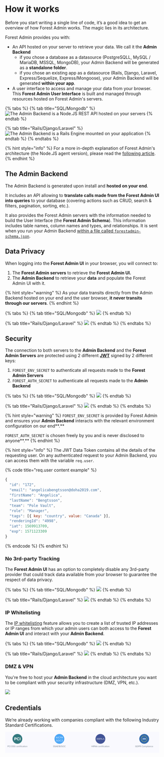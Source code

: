 # How it works

Before you start writing a single line of code, it’s a good idea to get an overview of how Forest Admin works. The magic lies in its architecture.

Forest Admin provides you with:

* An API hosted on your server to retrieve your data. We call it the **Admin Backend**
  * if you chose a database as a datasource (PostgreSQLL, MySQL / MariaDB, MSSQL, MongoDB), your Admin Backend will be generated as a **standalone folder**.
  * if you chose an existing app as a datasource (Rails, Django, Laravel, Express/Sequelize, Express/Mongoose), your Admin Backend will be generated **within your app**.
* A user interface to access and manage your data from your browser. This **Forest Admin User Interface** is built and managed through resources hosted on Forest Admin's servers.

{% tabs %}
{% tab title="SQL/Mongodb" %}
![The Admin Backend is a Node.JS REST API hosted on your servers](../../.gitbook/assets/how\_it\_works\_2.jpg)
{% endtab %}

{% tab title="Rails/Django/Laravel" %}
![The Admin Backend is a Rails Engine mounted on your application](../../.gitbook/assets/how\_it\_works\_3.jpg)
{% endtab %}
{% endtabs %}

{% hint style="info" %}
For a more in-depth explanation of Forest Admin's architecture (the Node.JS agent version), please read the [following article](https://medium.com/forest-admin/a-deep-dive-into-forest-admins-architecture-and-its-benefits-for-the-developers-who-trust-it-1d49212fb4b).
{% endhint %}

## The Admin Backend

The Admin Backend is generated upon install and **hosted on your end**.

It includes an API allowing to **translate calls made from the Forest Admin UI into queries** to your database (covering actions such as CRUD, search & filters, pagination, sorting, etc.).

It also provides the Forest Admin servers with the information needed to build the User Interface (the **Forest Admin Schema**). This information includes table names, column names and types, and relationships. It is sent when you run your Admin Backend [within a file called `forestadmin-schema.json`](../models/#the-forestadmin-schema-json-file).

## Data Privacy

When logging into the **Forest Admin UI** in your browser, you will connect to:

1. The **Forest Admin servers** to retrieve the **Forest Admin UI.**
2. The **Admin Backend** to retrieve your **data** and populate the Forest Admin UI with it.

{% hint style="warning" %}
As your data transits directly from the Admin Backend hosted on your end and the user browser, **it never transits through our servers**.
{% endhint %}

{% tabs %}
{% tab title="SQL/Mongodb" %}
![](../../.gitbook/assets/how\_it\_works\_4.jpg)
{% endtab %}

{% tab title="Rails/Django/Laravel" %}
![](../../.gitbook/assets/how\_it\_works\_3.jpg)
{% endtab %}
{% endtabs %}

## Security

The connection to both servers to the **Admin Backend** and the **Forest Admin Servers** are protected using 2 different [**JWT**](https://jwt.io/) signed by 2 different keys:

1. `FOREST_ENV_SECRET` to authenticate all requests made to the **Forest Admin Servers**
2. `FOREST_AUTH_SECRET` to authenticate all requests made to the **Admin Backend**

{% tabs %}
{% tab title="SQL/Mongodb" %}
![](../../.gitbook/assets/how\_it\_works\_5.jpg)
{% endtab %}

{% tab title="Rails/Django/Laravel" %}
![](../../.gitbook/assets/how\_it\_works\_6.jpg)
{% endtab %}
{% endtabs %}

{% hint style="warning" %}
`FOREST_ENV_SECRET` is provided by Forest Admin and ensures your **Admin Backend** interacts with the relevant environment configuration on our end\*\*.\*\*

`FOREST_AUTH_SECRET` is chosen freely by you and is never disclosed to anyone\*\*.\*\*
{% endhint %}

{% hint style="info" %}
The JWT Data Token contains all the details of the requesting user. On any authenticated request to your Admin Backend, you can access them with the variable `req.user`.

{% code title="req.user content example" %}
```javascript
{
  "id": "172",
  "email": "angelicabengtsson@doha2019.com",
  "firstName": "Angelica",
  "lastName": "Bengtsson",
  "team": "Pole Vault",
  "role": "Manager",
  "tags": [{ key: "country", value: "Canada" }],
  "renderingId": "4998",
  "iat": 1569913709,
  "exp": 1571123309
}
```
{% endcode %}
{% endhint %}

### **No 3rd-party Tracking**

The **Forest Admin UI** has an option to completely disable any 3rd-party provider that could track data available from your browser to guarantee the respect of data privacy.

{% tabs %}
{% tab title="SQL/Mongodb" %}
![](../../.gitbook/assets/how\_it\_works\_7.jpg)
{% endtab %}

{% tab title="Rails/Django/Laravel" %}
![](../../.gitbook/assets/how\_it\_works\_8.jpg)
{% endtab %}
{% endtabs %}

### IP Whitelisting

The [IP whitelisting](../../how-tos/setup/forest-admin-ip-white-listing-forest-cloud.md) feature allows you to create a list of trusted IP addresses or IP ranges from which your admin users can both access to the **Forest Admin UI** and interact with your **Admin Backend**.

{% tabs %}
{% tab title="SQL/Mongodb" %}
![](../../.gitbook/assets/how\_it\_works\_9.jpg)
{% endtab %}

{% tab title="Rails/Django/Laravel" %}
![](../../.gitbook/assets/how\_it\_works\_10.jpg)
{% endtab %}
{% endtabs %}

### **DMZ & VPN**

You're free to host your **Admin Backend** in the cloud architecture you want to be compliant with your security infrastructure (DMZ, VPN, etc.).﻿

![](../../.gitbook/assets/how\_it\_works\_11.jpg)

## Credentials

We’re already working with companies compliant with the following Industry Standard Certifications.

![](<../../.gitbook/assets/image (338).png>)
